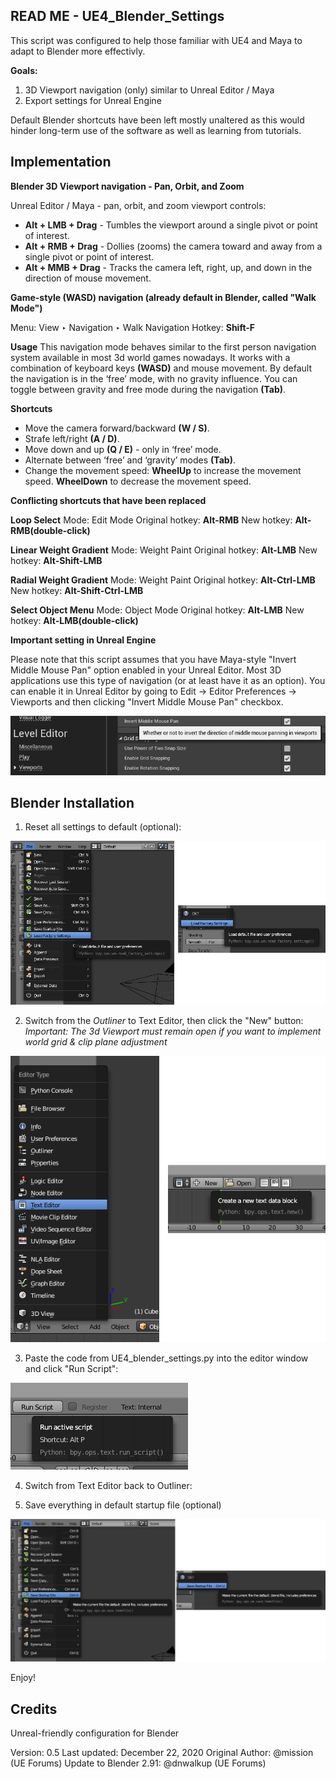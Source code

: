 ## READ ME - UE4_Blender_Settings

This script was configured to help those familiar with UE4 and Maya to adapt to Blender more effectivly.

**Goals:**

1. 3D Viewport navigation (only) similar to Unreal Editor / Maya
2. Export settings for Unreal Engine

Default Blender shortcuts have been left mostly unaltered as this would hinder long-term use of the software as well as learning from tutorials.


## Implementation

**Blender 3D Viewport navigation - Pan, Orbit, and Zoom**

Unreal Editor / Maya - pan, orbit, and zoom viewport controls:
- **Alt + LMB + Drag** - Tumbles the viewport around a single pivot or point of interest.
- **Alt + RMB + Drag** - Dollies (zooms) the camera toward and away from a single pivot or point of interest.
- **Alt + MMB + Drag** - Tracks the camera left, right, up, and down in the direction of mouse movement.


**Game-style (WASD) navigation (already default in Blender, called "Walk Mode")**

Menu: View ‣ Navigation ‣ Walk Navigation
Hotkey: **Shift-F**

**Usage**
This navigation mode behaves similar to the first person navigation system available in most 3d world games nowadays. It works with a combination of keyboard keys **(WASD)** and mouse movement. By default the navigation is in the ‘free’ mode, with no gravity influence. You can toggle between gravity and free mode during the navigation **(Tab)**.

**Shortcuts**
- Move the camera forward/backward **(W / S)**.
- Strafe left/right **(A / D)**.
- Move down and up **(Q / E)** - only in ‘free’ mode.
- Alternate between ‘free’ and ‘gravity’ modes **(Tab)**.
- Change the movement speed: **WheelUp** to increase the movement speed. **WheelDown** to decrease the movement speed.


**Conflicting shortcuts that have been replaced**

**Loop Select**
Mode: Edit Mode
Original hotkey: **Alt-RMB**
New hotkey: **Alt-RMB(double-click)**

**Linear Weight Gradient**
Mode: Weight Paint
Original hotkey: **Alt-LMB**
New hotkey: **Alt-Shift-LMB**

**Radial Weight Gradient**
Mode: Weight Paint
Original hotkey: **Alt-Ctrl-LMB**
New hotkey: **Alt-Shift-Ctrl-LMB**

**Select Object Menu**
Mode: Object Mode
Original hotkey: **Alt-LMB**
New hotkey: **Alt-LMB(double-click)**


**Important setting in Unreal Engine**

Please note that this script assumes that you have Maya-style "Invert Middle Mouse Pan" option enabled in your Unreal Editor.
Most 3D applications use this type of navigation (or at least have it as an option). You can enable it in Unreal Editor by going to Edit -> Editor Preferences -> Viewports and then clicking "Invert Middle Mouse Pan" checkbox.

![UE4 Invert Middle Mouse Pan](/images/ue4_invert_mm_pan.png)


## Blender Installation

1. Reset all settings to default (optional):

![Blender Load Factory Settings](/images/blender_load_factory.png)

2. Switch from the *Outliner* to Text Editor, then click the "New" button:
*Important: The 3d Viewport must remain open if you want to implement world grid & clip plane adjustment*

![Blender Load Text Editor](/images/blender_text_editor.png)

3. Paste the code from UE4_blender_settings.py into the editor window and click "Run Script":

![Blender Run Script](/images/blender_run_script.png)

4. Switch from Text Editor back to Outliner:

5. Save everything in default startup file (optional)

![Blender Save Default Startup](/images/blender_save_default.png)

Enjoy!


## Credits

Unreal-friendly configuration for Blender

Version: 0.5
Last updated: December 22, 2020
Original Author: @mission (UE Forums)
Update to Blender 2.91: @dnwalkup (UE Forums)
